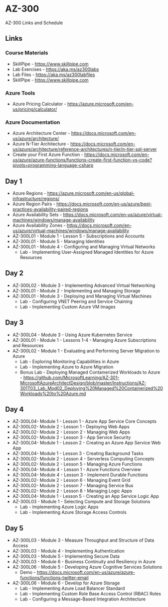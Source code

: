 # AZ-300
AZ-300 Links and Schedule

## Links

### Course Materials
- SkillPipe - https://www.skillpipe.com
- Lab Exercises - https://aka.ms/az300labs
- Lab Files - https://aka.ms/az300labfiles
- SkillPipe - https://www.skillpipe.com

### Azure Tools
- Azure Pricing Calculator - https://azure.microsoft.com/en-us/pricing/calculator/

### Azure Documentation
- Azure Architecture Center - https://docs.microsoft.com/en-us/azure/architecture/
- Azure N-Tier Architecture - https://docs.microsoft.com/en-us/azure/architecture/reference-architectures/n-tier/n-tier-sql-server
- Create your First Azure Function - https://docs.microsoft.com/en-us/azure/azure-functions/functions-create-first-function-vs-code?pivots=programming-language-csharp

## Day 1
- Azure Regions - https://azure.microsoft.com/en-us/global-infrastructure/regions/
- Azure Region Pairs - https://docs.microsoft.com/en-us/azure/best-practices-availability-paired-regions
- Azure Availability Sets - https://docs.microsoft.com/en-us/azure/virtual-machines/windows/manage-availability
- Azure Availability Zones - https://docs.microsoft.com/en-us/azure/virtual-machines/windows/manage-availability
- AZ-300L01 - Module 1 - Lesson 5 - Subscriptions and Accounts
- AZ-300L01 - Module 5 - Managing Identities
- AZ-300L01 - Module 4 - Configuring and Managing Virtual Networks
	- Lab - Implementing User-Assigned Managed Identities for Azure Resources

## Day 2
- AZ-300L02 - Module 3 - Implementing Advanced Virtual Networking
- AZ-300L01 - Module 2 - Implementing and Managing Storage
- AZ-300L01 - Module 3 - Deploying and Managing Virtual Machines
	- Lab - Configuring VNET Peering and Service Chaining
	- Lab - Implementing Custom Azure VM Images
			
## Day 3
- AZ-300L04 - Module 3 - Using Azure Kubernetes Service
- AZ-300L01 - Module 1 - Lessons 1-4 - Managing Azure Subscriptions and Resources
- AZ-300L02 - Module 1 - Evaluating and Performing Server Migration to Azure
	- Lab - Exploring Monitoring Capabilities in Azure
	- Lab - Implementing Azure to Azure Migration
	- Bonus Lab - Deploying Managed Containerized Workloads to Azure - https://github.com/MicrosoftLearning/AZ-301-MicrosoftAzureArchitectDesign/blob/master/Instructions/AZ-301T03_Lab_Mod02_Deploying%20Managed%20Containerized%20Workloads%20to%20Azure.md
			
## Day 4
- AZ-300L04- Module 1 - Lesson 1 - Azure App Service Core Concepts
- AZ-300L02- Module 2 - Lesson 1 - Deploying Web Apps
- AZ-300L02- Module 2 - Lesson 2 - Managing Web Apps
- AZ-300L02- Module 2 - Lesson 3 - App Service Security
- AZ-300L04- Module 1 - Lesson 2 - Creating an Azure App Service Web App
- AZ-300L04- Module 1 - Lesson 3 - Creating Background Tasks
- AZ-300L02- Module 2 - Lesson 4 - Serverless Computing Concepts
- AZ-300L02- Module 2 - Lesson 5 - Managing Azure Functions
- AZ-300L04- Module 4 - Lesson 1 - Azure Functions Overview
- AZ-300L04- Module 4 - Lesson 3 - Implement Durable Functions
- AZ-300L02- Module 2 - Lesson 6 - Managing Event Grid
- AZ-300L02- Module 2 - Lesson 7 - Managing Service Bus
- AZ-300L02- Module 2 - Lesson 8 - Managing Logic Apps
- AZ-300L04- Module 1 - Lesson 5 - Creating an App Service Logic App
- AZ-300L03 - Module 1 - Selecting Compute and Storage Solutions
	- Lab - Implementing Azure Logic Apps
	- Lab - Implementing Azure Storage Access Controls
			
## Day 5
- AZ-300L03 - Module 3 - Measure Throughput and Structure of Data Access
- AZ-300L03 - Module 4 - Implementing Authentication
- AZ-300L03 - Module 5 - Implementing Secure Data
- AZ-300L03 - Module 6 - Business Continuity and Resiliency in Azure
- AZ-300L06 - Module 5 - Developing Azure Cognitive Services Solutions
	- Demo - https://docs.microsoft.com/en-us/azure/azure-functions/functions-twitter-email
- AZ-300L06 - Module 6 - Develop for Azure Storage
	- Lab - Implementing Azure Load Balancer Standard
	- Lab - Implementing Custom Role Base Access Control (RBAC) Roles
	- Lab - Configuring a Message-Based Integration Architecture
